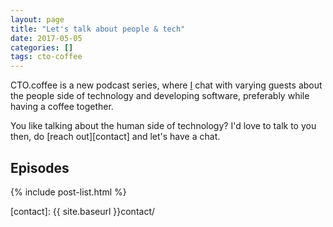```yaml
---
layout: page
title: "Let's talk about people & tech"
date: 2017-05-05
categories: []
tags: cto-coffee
---
```


CTO.coffee is a new podcast series, where [I][benjamin] chat with varying guests about the people side of technology and
developing software, preferably while having a coffee together.

You like talking about the human side of technology? I'd love to talk to you then, do [reach out][contact] and let's
have a chat.

## Episodes

{% include post-list.html %}



[benjamin]: http://squeakyvessel.com/about/
[contact]:  {{ site.baseurl }}contact/
